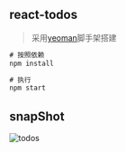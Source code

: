 react-todos
---

> 采用[yeoman](https://github.com/yeoman/generator-generator)脚手架搭建 

```javascript
# 按照依赖
npm install

# 执行
npm start
```

snapShot
---

![todos](http://upload-images.jianshu.io/upload_images/1480597-88a75aba8f73931a.png?imageMogr2/auto-orient/strip%7CimageView2/2/w/1240)

